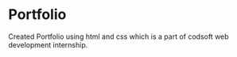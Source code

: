 # Portfolio
Created Portfolio using html and css which is a part of codsoft web development internship. 
